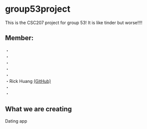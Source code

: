 # group53project
This is the CSC207 project for group 53! It is like tinder but worse!!!!

## Member:
・  
・  
・  
・  
・  
・Rick Huang [(GitHub)](https://github.com/Rick0317)  
・  
・  

## What we are creating
Dating app

